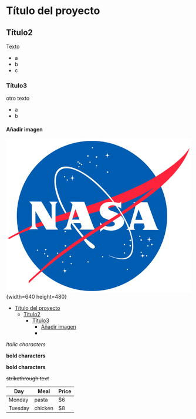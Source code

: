 # Título del proyecto
## Título2
Texto
* a
* b
* c
### Título3
otro texto
+ a
+ b
#### Añadir imagen
![Image text](logotipo.webp){width=640 height=480}

- [Título del proyecto](#título-del-proyecto)
  - [Título2](#título2)
    - [Título3](#título3)
      - [Añadir imagen](#añadir-imagen)
      - 
_Italic characters_

**bold characters**

__bold characters__

~~strikethrough text~~

| Day     | Meal    | Price |
| --------|---------|-------|
| Monday  | pasta   | $6    |
| Tuesday | chicken | $8    |

